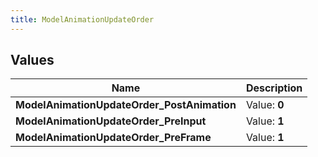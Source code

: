 ```yaml
---
title: ModelAnimationUpdateOrder
---
```


## Values
| Name | Description |
| ---- | ----------- |
| **ModelAnimationUpdateOrder_PostAnimation** | Value: **0** |
| **ModelAnimationUpdateOrder_PreInput** | Value: **1** |
| **ModelAnimationUpdateOrder_PreFrame** | Value: **1** |

